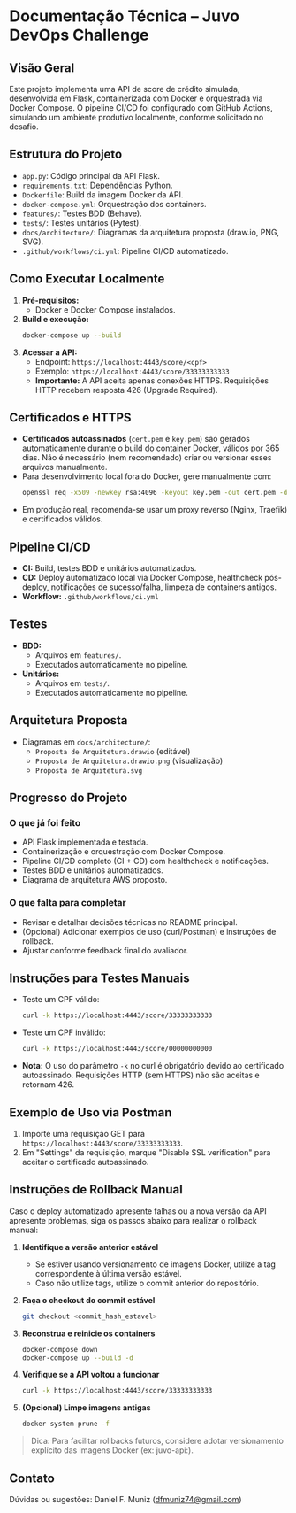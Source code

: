 # Documentação Técnica – Juvo DevOps Challenge

## Visão Geral
Este projeto implementa uma API de score de crédito simulada, desenvolvida em Flask, containerizada com Docker e orquestrada via Docker Compose. O pipeline CI/CD foi configurado com GitHub Actions, simulando um ambiente produtivo localmente, conforme solicitado no desafio.

## Estrutura do Projeto
- `app.py`: Código principal da API Flask.
- `requirements.txt`: Dependências Python.
- `Dockerfile`: Build da imagem Docker da API.
- `docker-compose.yml`: Orquestração dos containers.
- `features/`: Testes BDD (Behave).
- `tests/`: Testes unitários (Pytest).
- `docs/architecture/`: Diagramas da arquitetura proposta (draw.io, PNG, SVG).
- `.github/workflows/ci.yml`: Pipeline CI/CD automatizado.

## Como Executar Localmente
1. **Pré-requisitos:**
   - Docker e Docker Compose instalados.
2. **Build e execução:**
   ```sh
   docker-compose up --build
   ```
3. **Acessar a API:**
   - Endpoint: `https://localhost:4443/score/<cpf>`
   - Exemplo: `https://localhost:4443/score/33333333333`
   - **Importante:** A API aceita apenas conexões HTTPS. Requisições HTTP recebem resposta 426 (Upgrade Required).

## Certificados e HTTPS
- **Certificados autoassinados** (`cert.pem` e `key.pem`) são gerados automaticamente durante o build do container Docker, válidos por 365 dias. Não é necessário (nem recomendado) criar ou versionar esses arquivos manualmente.
- Para desenvolvimento local fora do Docker, gere manualmente com:
  ```sh
  openssl req -x509 -newkey rsa:4096 -keyout key.pem -out cert.pem -days 365 -nodes -subj "/CN=localhost"
  ```
- Em produção real, recomenda-se usar um proxy reverso (Nginx, Traefik) e certificados válidos.

## Pipeline CI/CD
- **CI:** Build, testes BDD e unitários automatizados.
- **CD:** Deploy automatizado local via Docker Compose, healthcheck pós-deploy, notificações de sucesso/falha, limpeza de containers antigos.
- **Workflow:** `.github/workflows/ci.yml`

## Testes
- **BDD:**
  - Arquivos em `features/`.
  - Executados automaticamente no pipeline.
- **Unitários:**
  - Arquivos em `tests/`.
  - Executados automaticamente no pipeline.

## Arquitetura Proposta
- Diagramas em `docs/architecture/`:
  - `Proposta de Arquitetura.drawio` (editável)
  - `Proposta de Arquitetura.drawio.png` (visualização)
  - `Proposta de Arquitetura.svg`

## Progresso do Projeto
### O que já foi feito
- API Flask implementada e testada.
- Containerização e orquestração com Docker Compose.
- Pipeline CI/CD completo (CI + CD) com healthcheck e notificações.
- Testes BDD e unitários automatizados.
- Diagrama de arquitetura AWS proposto.

### O que falta para completar
- Revisar e detalhar decisões técnicas no README principal.
- (Opcional) Adicionar exemplos de uso (curl/Postman) e instruções de rollback.
- Ajustar conforme feedback final do avaliador.

## Instruções para Testes Manuais
- Teste um CPF válido:
  ```sh
  curl -k https://localhost:4443/score/33333333333
  ```
- Teste um CPF inválido:
  ```sh
  curl -k https://localhost:4443/score/00000000000
  ```
- **Nota:** O uso do parâmetro `-k` no curl é obrigatório devido ao certificado autoassinado. Requisições HTTP (sem HTTPS) não são aceitas e retornam 426.

## Exemplo de Uso via Postman
1. Importe uma requisição GET para `https://localhost:4443/score/33333333333`.
2. Em "Settings" da requisição, marque "Disable SSL verification" para aceitar o certificado autoassinado.

## Instruções de Rollback Manual

Caso o deploy automatizado apresente falhas ou a nova versão da API apresente problemas, siga os passos abaixo para realizar o rollback manual:

1. **Identifique a versão anterior estável**
   - Se estiver usando versionamento de imagens Docker, utilize a tag correspondente à última versão estável.
   - Caso não utilize tags, utilize o commit anterior do repositório.

2. **Faça o checkout do commit estável**
   ```sh
   git checkout <commit_hash_estavel>
   ```

3. **Reconstrua e reinicie os containers**
   ```sh
   docker-compose down
   docker-compose up --build -d
   ```

4. **Verifique se a API voltou a funcionar**
   ```sh
   curl -k https://localhost:4443/score/33333333333
   ```

5. **(Opcional) Limpe imagens antigas**
   ```sh
   docker system prune -f
   ```

> Dica: Para facilitar rollbacks futuros, considere adotar versionamento explícito das imagens Docker (ex: juvo-api:<tag>).

## Contato
Dúvidas ou sugestões: Daniel F. Muniz (dfmuniz74@gmail.com)

